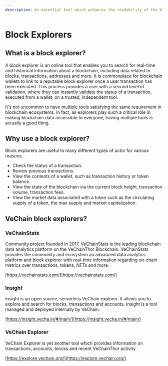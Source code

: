```yaml
---
description: An essential tool which enhances the readability of the blockchain.
---
```


# Block Explorers

## What is a block explorer?

A block explorer is an online tool that enables you to search for real-time and historical information about a blockchain, including data related to blocks, transactions, addresses and more. It is commonplace for blockchain wallets to link to a reputable block explorer once a user transaction has been executed. This process provides a user with a second level of validation, where they can instantly validate the status of a transaction, executed from a wallet, on a trusted, independent tool.

It's not uncommon to have multiple tools satisfying the same requirement in blockchain ecosystems. In fact, as explorers play such a critical role in making blockchain data accessible to everyone, having multiple tools is actually a good thing.

## Why use a block explorer?

Block explorers are useful to many different types of actor for various reasons.

* Check the status of a transaction.
* Review previous transactions.
* View the contents of a wallet, such as transaction history or token balance.
* View the state of the blockchain via the current block height, transaction volume, transaction fees.
* View the market data associated with a token such as the circulating supply of a token, the max supply and market capitalization.

## VeChain block explorers?

### VeChainStats

Community project founded in 2017, VeChainStats is the leading blockchain data analytics platform on the VeChainThor Blockchain. VeChainStats provides the community and ecosystem an advanced data analytics platform and block explorer with real-time information regarding on-chain metrics over transactions, tokens, NFTs and more.

[https://vechainstats.com/](https://vechainstats.com/)

### Insight

Insight is an open source, serverless VeChain explorer. It allows you to explore and search for blocks, transactions and accounts. Insight is a tool managed and deployed internally by VeChain.

[https://insight.vecha.in/#/main/](https://insight.vecha.in/#/main/)

### VeChain Explorer

VeChain Explorer is yet another tool which provides information on transactions, accounts, blocks and recent VeChainThor activity.

[https://explore.vechain.org/](https://explore.vechain.org/)

